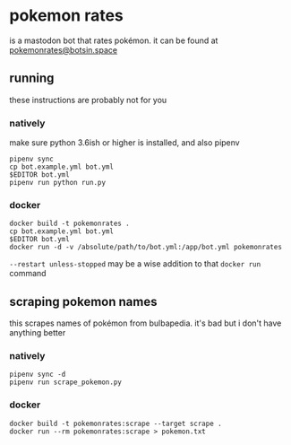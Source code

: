 # pokemon rates

is a mastodon bot that rates pokémon. it can be found at [pokemonrates@botsin.space](https://botsin.space/@pokemonrates)

## running

these instructions are probably not for you

### natively

make sure python 3.6ish or higher is installed, and also pipenv

```
pipenv sync
cp bot.example.yml bot.yml
$EDITOR bot.yml
pipenv run python run.py
```

### docker

```
docker build -t pokemonrates .
cp bot.example.yml bot.yml
$EDITOR bot.yml
docker run -d -v /absolute/path/to/bot.yml:/app/bot.yml pokemonrates
```

`--restart unless-stopped` may be a wise addition to that `docker run` command

## scraping pokemon names

this scrapes names of pokémon from bulbapedia. it's bad but i don't have anything better

### natively

```
pipenv sync -d
pipenv run scrape_pokemon.py
```

### docker

```
docker build -t pokemonrates:scrape --target scrape .
docker run --rm pokemonrates:scrape > pokemon.txt
```
